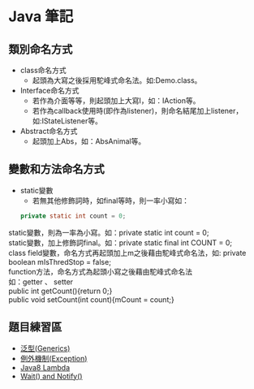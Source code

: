 ﻿# Java 筆記

## 類別命名方式
- class命名方式
    - 起頭為大寫之後採用駝峰式命名法。如:Demo.class。<br>
- Interface命名方式
    - 若作為介面等等，則起頭加上大寫I，如：IAction等。
    - 若作為callback使用時(即作為listener)，則命名結尾加上listener，如:IStateListener等。
- Abstract命名方式
    - 起頭加上Abs，如：AbsAnimal等。

## 變數和方法命名方式
- static變數
    - 若無其他修飾詞時，如final等時，則一率小寫如：
    ```java 
    private static int count = 0;
    ```
static變數，則為一率為小寫。如：private static int count = 0;<br>
static變數，加上修飾詞final。如：private static final int COUNT = 0;<br>
class field變數，命名方式再起頭加上m之後藉由駝峰式命名法，如: private boolean mIsThredStop = false;<br>
function方法，命名方式為起頭小寫之後藉由駝峰式命名法<br>
如：getter 、 setter<br>
public int getCount(){return 0;}<br>
public void setCount(int count){mCount = count;}<br>


## 題目練習區
- [泛型(Generics)](https://github.com/changemyminds/Java-Notes/tree/master/Generics)
- [例外機制(Exception)](https://github.com/changemyminds/Java-Notes/tree/master/Exception)
- [Java8 Lambda](https://github.com/changemyminds/Java-Notes/tree/master/Lambda)
- [Wait() and Notify()](https://github.com/changemyminds/Java-Notes/tree/master/WaitAndNotify)
